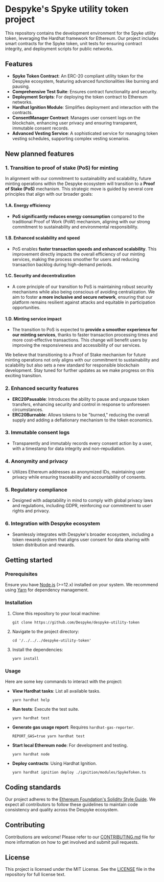 # Despyke's Spyke utility token project

 This repository contains the development environment for the Spyke utility token, leveraging the Hardhat framework for Ethereum. Our project includes smart contracts for the Spyke token, unit tests for ensuring contract integrity, and deployment scripts for public networks.

## Features

- **Spyke Token Contract**: An ERC-20 compliant utility token for the Despyke ecosystem, featuring advanced functionalities like burning and pausing.
- **Comprehensive Test Suite**: Ensures contract functionality and security.
- **Deployment Scripts**: For deploying the token contract to Ethereum networks.
- **Hardhat Ignition Module**: Simplifies deployment and interaction with the contracts.
- **ConsentManager Contract**: Manages user consent logs on the blockchain, enhancing user privacy and ensuring transparent, immutable consent records.
- **Advanced Vesting Service**: A sophisticated service for managing token vesting schedules, supporting complex vesting scenarios.

## New planned features

### 1. Transition to proof of stake (PoS) for minting

In alignment with our commitment to sustainability and scalability, future minting operations within the Despyke ecosystem will transition to a **Proof of Stake (PoS)** mechanism. This strategic move is guided by several core principles that align with our broader goals:

#### 1.A. Energy efficiency

- **PoS significantly reduces energy consumption** compared to the traditional Proof of Work (PoW) mechanism, aligning with our strong commitment to sustainability and environmental responsibility.

#### 1.B. Enhanced scalability and speed

- PoS enables **faster transaction speeds and enhanced scalability**. This improvement directly impacts the overall efficiency of our minting services, making the process smoother for users and reducing transaction backlog during high-demand periods.

#### 1.C. Security and decentralization

- A core principle of our transition to PoS is maintaining robust security mechanisms while also being conscious of avoiding centralization. We aim to foster **a more inclusive and secure network**, ensuring that our platform remains resilient against attacks and equitable in participation opportunities.

#### 1.D. Minting service impact

- The transition to PoS is expected to **provide a smoother experience for our minting services**, thanks to faster transaction processing times and more cost-effective transactions. This change will benefit users by improving the responsiveness and accessibility of our services.

We believe that transitioning to a Proof of Stake mechanism for future minting operations not only aligns with our commitment to sustainability and scalability but also sets a new standard for responsible blockchain development. Stay tuned for further updates as we make progress on this exciting transition.

### 2. Enhanced security features

- **ERC20Pausable**: Introduces the ability to pause and unpause token transfers, enhancing security and control in response to unforeseen circumstances.
- **ERC20Burnable**: Allows tokens to be "burned," reducing the overall supply and adding a deflationary mechanism to the token economics.

### 3. Immutable consent logs

- Transparently and immutably records every consent action by a user, with a timestamp for data integrity and non-repudiation.

### 4. Anonymity and privacy

- Utilizes Ethereum addresses as anonymized IDs, maintaining user privacy while ensuring traceability and accountability of consents.

### 5. Regulatory compliance

- Designed with adaptability in mind to comply with global privacy laws and regulations, including GDPR, reinforcing our commitment to user rights and privacy.

### 6. Integration with Despyke ecosystem

- Seamlessly integrates with Despyke's broader ecosystem, including a token rewards system that aligns user consent for data sharing with token distribution and rewards.

## Getting started

### Prerequisites

Ensure you have [Node.js](https://nodejs.org/) (>=12.x) installed on your system. We recommend using [Yarn](https://yarnpkg.com/) for dependency management.

### Installation

1. Clone this repository to your local machine:

    ```shell
    git clone https://github.com/Despyke/despyke-utility-token
    ```

2. Navigate to the project directory:

    ```shell
    cd '/../../../despyke-utility-token'
    ```

3. Install the dependencies:

    ```shell
    yarn install
    ```

### Usage

Here are some key commands to interact with the project:

- **View Hardhat tasks**: List all available tasks.

    ```shell
    yarn hardhat help
    ```

- **Run tests**: Execute the test suite.

    ```shell
    yarn hardhat test
    ```

- **Generate gas usage report**: Requires `hardhat-gas-reporter`.

    ```shell
    REPORT_GAS=true yarn hardhat test
    ```

- **Start local Ethereum node**: For development and testing.

    ```shell
    yarn hardhat node
    ```

- **Deploy contracts**: Using Hardhat Ignition.

    ```shell
    yarn hardhat ignition deploy ./ignition/modules/SpykeToken.ts
    ```

## Coding standards

Our project adheres to the [Ethereum Foundation's Solidity Style Guide](https://docs.soliditylang.org/en/v0.8.11/style-guide.html). We expect all contributors to follow these guidelines to maintain code consistency and quality across the Despyke ecosystem.

## Contributing

Contributions are welcome! Please refer to our [CONTRIBUTING.md](CONTRIBUTING.md) file for more information on how to get involved and submit pull requests.

## License

This project is licensed under the MIT License. See the [LICENSE](LICENSE) file in the repository for full license text.
